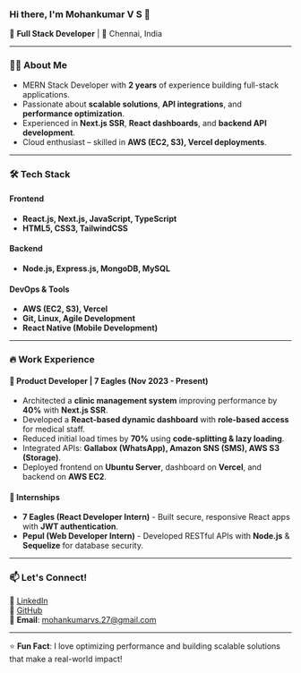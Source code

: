 ### Hi there, I'm Mohankumar V S 👋  

🚀 **Full Stack Developer** | 🏡 Chennai, India  

---

### 👨‍💻 About Me
- MERN Stack Developer with **2 years** of experience building full-stack applications.
- Passionate about **scalable solutions**, **API integrations**, and **performance optimization**.
- Experienced in **Next.js SSR**, **React dashboards**, and **backend API development**.
- Cloud enthusiast – skilled in **AWS (EC2, S3), Vercel deployments**.

---

### 🛠 Tech Stack  
#### **Frontend**
- **React.js, Next.js, JavaScript, TypeScript**
- **HTML5, CSS3, TailwindCSS**  

#### **Backend**
- **Node.js, Express.js, MongoDB, MySQL**  

#### **DevOps & Tools**
- **AWS (EC2, S3), Vercel**
- **Git, Linux, Agile Development**
- **React Native (Mobile Development)**  

---

### 🔥 Work Experience  

#### 🏢 **Product Developer | 7 Eagles (Nov 2023 - Present)**  
- Architected a **clinic management system** improving performance by **40%** with **Next.js SSR**.  
- Developed a **React-based dynamic dashboard** with **role-based access** for medical staff.  
- Reduced initial load times by **70%** using **code-splitting & lazy loading**.  
- Integrated APIs: **Gallabox (WhatsApp), Amazon SNS (SMS), AWS S3 (Storage)**.  
- Deployed frontend on **Ubuntu Server**, dashboard on **Vercel**, and backend on **AWS EC2**.  

#### 🌟 **Internships**  
- **7 Eagles (React Developer Intern)** - Built secure, responsive React apps with **JWT authentication**.  
- **Pepul (Web Developer Intern)** - Developed RESTful APIs with **Node.js** & **Sequelize** for database security.  

---

### 📫 Let's Connect!  
🔗 [LinkedIn](https://www.linkedin.com/in/mohankumar-v-s/)  
🐙 [GitHub](https://github.com/mohankumar-v-s)  
📧 **Email**: mohankumarvs.27@gmail.com  

---

⭐ **Fun Fact**: I love optimizing performance and building scalable solutions that make a real-world impact!  
